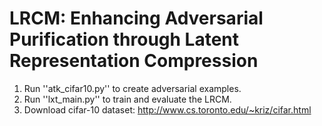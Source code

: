 # LRCM: Enhancing Adversarial Purification through Latent Representation Compression
1. Run ''atk_cifar10.py'' to create adversarial examples.
2. Run ''lxt_main.py'' to train and evaluate the LRCM.
3. Download cifar-10 dataset: http://www.cs.toronto.edu/~kriz/cifar.html
